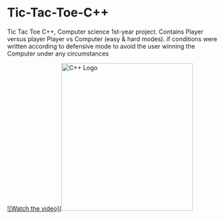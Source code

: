 # Tic-Tac-Toe-C++
Tic Tac Toe C++, Computer science 1st-year project.
Contains Player versus player
Player vs Computer (easy & hard modes).
if conditions were written according to defensive mode to avoid the user winning the Computer under any circumstances



[![Watch the video](<img src="https://raw.githubusercontent.com/isocpp/logos/master/cpp_logo.png" alt="C++ Logo" width="306" height="344" />](https://youtu.be/EAUn33wqf08)

